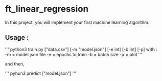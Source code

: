 # ft_linear_regression
In this project, you will implement your first machine learning algorithm.

## Usage :
'''
python3 train.py ["data.csv"] [-m "model.json"] [-e int] [-b int] [-p]
with :  -m = model json file
        -e = epochs to train
        -b = batch size
        -p = plot
'''

and then,

'''
pyhon3 predict ["model.json"]
'''